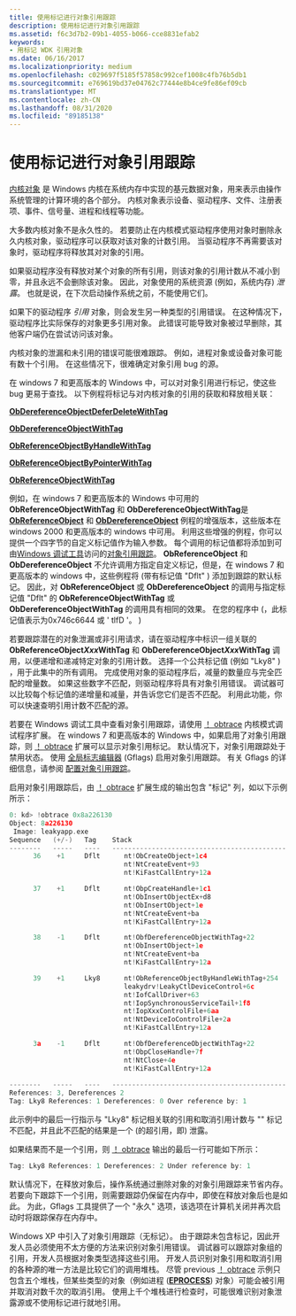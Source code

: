 ```yaml
---
title: 使用标记进行对象引用跟踪
description: 使用标记进行对象引用跟踪
ms.assetid: f6c3d7b2-09b1-4055-b066-cce8831efab2
keywords:
- 用标记 WDK 引用对象
ms.date: 06/16/2017
ms.localizationpriority: medium
ms.openlocfilehash: c029697f5185f57858c992cef1008c4fb76b5db1
ms.sourcegitcommit: e769619bd37e04762c77444e8b4ce9fe86ef09cb
ms.translationtype: MT
ms.contentlocale: zh-CN
ms.lasthandoff: 08/31/2020
ms.locfileid: "89185138"
---
```

# <a name="object-reference-tracing-with-tags"></a>使用标记进行对象引用跟踪


[内核对象](managing-kernel-objects.md) 是 Windows 内核在系统内存中实现的基元数据对象，用来表示由操作系统管理的计算环境的各个部分。 内核对象表示设备、驱动程序、文件、注册表项、事件、信号量、进程和线程等功能。

大多数内核对象不是永久性的。 若要防止在内核模式驱动程序使用对象时删除永久内核对象，驱动程序可以获取对该对象的计数引用。 当驱动程序不再需要该对象时，驱动程序将释放其对对象的引用。

如果驱动程序没有释放对某个对象的所有引用，则该对象的引用计数从不减小到零，并且永远不会删除该对象。 因此，对象使用的系统资源 (例如，系统内存) *泄露*。 也就是说，在下次启动操作系统之前，不能使用它们。

如果下的驱动程序 *引用* 对象，则会发生另一种类型的引用错误。 在这种情况下，驱动程序比实际保存的对象更多引用对象。 此错误可能导致对象被过早删除，其他客户端仍在尝试访问该对象。

内核对象的泄漏和未引用的错误可能很难跟踪。 例如，进程对象或设备对象可能有数十个引用。 在这些情况下，很难确定对象引用 bug 的源。

在 windows 7 和更高版本的 Windows 中，可以对对象引用进行标记，使这些 bug 更易于查找。 以下例程将标记与对内核对象的引用的获取和释放相关联：

[**ObDereferenceObjectDeferDeleteWithTag**](/windows-hardware/drivers/ddi/wdm/nf-wdm-obdereferenceobjectdeferdeletewithtag)

[**ObDereferenceObjectWithTag**](/windows-hardware/drivers/ddi/wdm/nf-wdm-obdereferenceobjectwithtag)

[**ObReferenceObjectByHandleWithTag**](/windows-hardware/drivers/ddi/wdm/nf-wdm-obreferenceobjectbyhandlewithtag)

[**ObReferenceObjectByPointerWithTag**](/windows-hardware/drivers/ddi/wdm/nf-wdm-obreferenceobjectbypointerwithtag)

[**ObReferenceObjectWithTag**](/windows-hardware/drivers/ddi/wdm/nf-wdm-obreferenceobjectwithtag)

例如，在 windows 7 和更高版本的 Windows 中可用的 **ObReferenceObjectWithTag** 和 **ObDereferenceObjectWithTag**是 [**ObReferenceObject**](/windows-hardware/drivers/ddi/wdm/nf-wdm-obfreferenceobject) 和 [**ObDereferenceObject**](/windows-hardware/drivers/ddi/wdm/nf-wdm-obdereferenceobject) 例程的增强版本，这些版本在 windows 2000 和更高版本的 windows 中可用。 利用这些增强的例程，你可以提供一个四字节的自定义标记值作为输入参数。 每个调用的标记值都将添加到可由[Windows 调试工具](https://go.microsoft.com/fwlink/p/?linkid=153599)访问的[对象引用跟踪](https://go.microsoft.com/fwlink/p/?linkid=153590)。 **ObReferenceObject** 和 **ObDereferenceObject** 不允许调用方指定自定义标记，但是，在 windows 7 和更高版本的 windows 中，这些例程将 (带有标记值 "Dflt" ) 添加到跟踪的默认标记。 因此，对 **ObReferenceObject** 或 **ObDereferenceObject** 的调用与指定标记值 "Dflt" 的 **ObReferenceObjectWithTag** 或 **ObDereferenceObjectWithTag** 的调用具有相同的效果。 在您的程序中 (，此标记值表示为0x746c6644 或 ' tlfD '。 ) 

若要跟踪潜在的对象泄漏或非引用请求，请在驱动程序中标识一组关联的 **ObReferenceObject*Xxx*WithTag** 和 **ObDereferenceObject*Xxx*WithTag** 调用，以便递增和递减特定对象的引用计数。 选择一个公共标记值 (例如 "Lky8" ) ，用于此集中的所有调用。 完成使用对象的驱动程序后，减量的数量应与完全匹配的增量数。 如果这些数字不匹配，则驱动程序将具有对象引用错误。 调试器可以比较每个标记值的递增量和减量，并告诉您它们是否不匹配。 利用此功能，你可以快速查明引用计数不匹配的源。

若要在 Windows 调试工具中查看对象引用跟踪，请使用 [！ obtrace](../debugger/-obtrace.md) 内核模式调试程序扩展。 在 windows 7 和更高版本的 Windows 中，如果启用了对象引用跟踪，则 [！ obtrace](../debugger/-obtrace.md) 扩展可以显示对象引用标记。 默认情况下，对象引用跟踪处于禁用状态。 使用 [全局标志编辑器](https://go.microsoft.com/fwlink/p/?linkid=153601) (Gflags) 启用对象引用跟踪。 有关 Gflags 的详细信息，请参阅 [配置对象引用跟踪](https://go.microsoft.com/fwlink/p/?linkid=153602)。

启用对象引用跟踪后，由 [！ obtrace](../debugger/-obtrace.md) 扩展生成的输出包含 "标记" 列，如以下示例所示：

```cpp
0: kd> !obtrace 0x8a226130
Object: 8a226130
 Image: leakyapp.exe
Sequence   (+/-)   Tag    Stack
--------   -----   ----   --------------------------------------------
      36    +1     Dflt      nt!ObCreateObject+1c4
                             nt!NtCreateEvent+93
                             nt!KiFastCallEntry+12a

      37    +1     Dflt      nt!ObpCreateHandle+1c1
                             nt!ObInsertObjectEx+d8
                             nt!ObInsertObject+1e
                             nt!NtCreateEvent+ba
                             nt!KiFastCallEntry+12a

      38    -1     Dflt      nt!ObfDereferenceObjectWithTag+22
                             nt!ObInsertObject+1e
                             nt!NtCreateEvent+ba
                             nt!KiFastCallEntry+12a

      39    +1     Lky8      nt!ObReferenceObjectByHandleWithTag+254
                             leakydrv!LeakyCtlDeviceControl+6c
                             nt!IofCallDriver+63
                             nt!IopSynchronousServiceTail+1f8
                             nt!IopXxxControlFile+6aa
                             nt!NtDeviceIoControlFile+2a
                             nt!KiFastCallEntry+12a

      3a    -1     Dflt      nt!ObfDereferenceObjectWithTag+22
                             nt!ObpCloseHandle+7f
                             nt!NtClose+4e
                             nt!KiFastCallEntry+12a
 
--------   -----   ----   --------------------------------------------
References: 3, Dereferences 2
Tag: Lky8 References: 1 Dereferences: 0 Over reference by: 1
```

此示例中的最后一行指示与 "Lky8" 标记相关联的引用和取消引用计数与 "" 标记不匹配，并且此不匹配的结果是一个 (的超引用，即) 泄露。

如果结果而不是一个引用，则 [！ obtrace](../debugger/-obtrace.md) 输出的最后一行可能如下所示：

```cpp
Tag: Lky8 References: 1 Dereferences: 2 Under reference by: 1
```

默认情况下，在释放对象后，操作系统通过删除对象的对象引用跟踪来节省内存。 若要向下跟踪下一个引用，则需要跟踪仍保留在内存中，即使在释放对象后也是如此。 为此，Gflags 工具提供了一个 "永久" 选项，该选项在计算机关闭并再次启动时将跟踪保存在内存中。

Windows XP 中引入了对象引用跟踪（无标记）。 由于跟踪未包含标记，因此开发人员必须使用不太方便的方法来识别对象引用错误。 调试器可以跟踪对象组的引用，开发人员根据对象类型选择这些引用。 开发人员识别对象引用和取消引用的各种源的唯一方法是比较它们的调用堆栈。 尽管 previous [！ obtrace](../debugger/-obtrace.md) 示例只包含五个堆栈，但某些类型的对象（例如进程 ([**EPROCESS**](eprocess.md)) 对象）可能会被引用并取消对数千次的取消引用。 使用上千个堆栈进行检查时，可能很难识别对象泄露源或不使用标记进行就地引用。